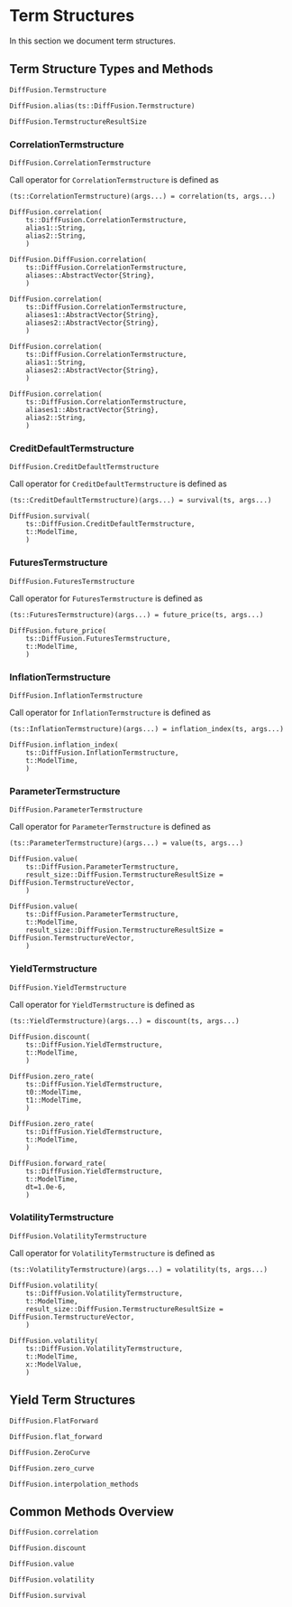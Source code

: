 # Term Structures

In this section we document term structures.

## Term Structure Types and Methods

```@docs
DiffFusion.Termstructure
```

```@docs
DiffFusion.alias(ts::DiffFusion.Termstructure)
```

```@docs
DiffFusion.TermstructureResultSize
```

### CorrelationTermstructure

```@docs
DiffFusion.CorrelationTermstructure
```

Call operator for `CorrelationTermstructure` is defined as

    (ts::CorrelationTermstructure)(args...) = correlation(ts, args...)


```@docs
DiffFusion.correlation(
    ts::DiffFusion.CorrelationTermstructure,
    alias1::String,
    alias2::String,
    )
```

```@docs
DiffFusion.DiffFusion.correlation(
    ts::DiffFusion.CorrelationTermstructure,
    aliases::AbstractVector{String},
    )
```

```@docs
DiffFusion.correlation(
    ts::DiffFusion.CorrelationTermstructure,
    aliases1::AbstractVector{String},
    aliases2::AbstractVector{String},
    )
```

```@docs
DiffFusion.correlation(
    ts::DiffFusion.CorrelationTermstructure,
    alias1::String,
    aliases2::AbstractVector{String},
    )
```

```@docs
DiffFusion.correlation(
    ts::DiffFusion.CorrelationTermstructure,
    aliases1::AbstractVector{String},
    alias2::String,
    )
```

### CreditDefaultTermstructure


```@docs
DiffFusion.CreditDefaultTermstructure
```

Call operator for `CreditDefaultTermstructure` is defined as

    (ts::CreditDefaultTermstructure)(args...) = survival(ts, args...)


```@docs
DiffFusion.survival(
    ts::DiffFusion.CreditDefaultTermstructure,
    t::ModelTime,
    )
```

### FuturesTermstructure

```@docs
DiffFusion.FuturesTermstructure
```

Call operator for `FuturesTermstructure` is defined as

    (ts::FuturesTermstructure)(args...) = future_price(ts, args...)


```@docs
DiffFusion.future_price(
    ts::DiffFusion.FuturesTermstructure,
    t::ModelTime,
    )
```

### InflationTermstructure

```@docs
DiffFusion.InflationTermstructure
```

Call operator for `InflationTermstructure` is defined as

    (ts::InflationTermstructure)(args...) = inflation_index(ts, args...)


```@docs
DiffFusion.inflation_index(
    ts::DiffFusion.InflationTermstructure,
    t::ModelTime,
    )
```

### ParameterTermstructure

```@docs
DiffFusion.ParameterTermstructure
```

Call operator for `ParameterTermstructure` is defined as

    (ts::ParameterTermstructure)(args...) = value(ts, args...)


```@docs
DiffFusion.value(
    ts::DiffFusion.ParameterTermstructure,
    result_size::DiffFusion.TermstructureResultSize = DiffFusion.TermstructureVector,
    )
```

```@docs
DiffFusion.value(
    ts::DiffFusion.ParameterTermstructure,
    t::ModelTime,
    result_size::DiffFusion.TermstructureResultSize = DiffFusion.TermstructureVector,
    )
```

### YieldTermstructure

```@docs
DiffFusion.YieldTermstructure
```

Call operator for `YieldTermstructure` is defined as

    (ts::YieldTermstructure)(args...) = discount(ts, args...)


```@docs
DiffFusion.discount(
    ts::DiffFusion.YieldTermstructure,
    t::ModelTime,
    )
```

```@docs
DiffFusion.zero_rate(
    ts::DiffFusion.YieldTermstructure,
    t0::ModelTime,
    t1::ModelTime,
    )
```

```@docs
DiffFusion.zero_rate(
    ts::DiffFusion.YieldTermstructure,
    t::ModelTime,
    )
```

```@docs
DiffFusion.forward_rate(
    ts::DiffFusion.YieldTermstructure,
    t::ModelTime,
    dt=1.0e-6,
    )
```

### VolatilityTermstructure

```@docs
DiffFusion.VolatilityTermstructure
```

Call operator for `VolatilityTermstructure` is defined as

    (ts::VolatilityTermstructure)(args...) = volatility(ts, args...)


```@docs
DiffFusion.volatility(
    ts::DiffFusion.VolatilityTermstructure,
    t::ModelTime,
    result_size::DiffFusion.TermstructureResultSize = DiffFusion.TermstructureVector,
    )
```

```@docs
DiffFusion.volatility(
    ts::DiffFusion.VolatilityTermstructure,
    t::ModelTime,
    x::ModelValue,
    )
```


## Yield Term Structures

```@docs
DiffFusion.FlatForward
```

```@docs
DiffFusion.flat_forward
```

```@docs
DiffFusion.ZeroCurve
```

```@docs
DiffFusion.zero_curve
```

```@docs
DiffFusion.interpolation_methods
```


## Common Methods Overview

```@docs
DiffFusion.correlation
```

```@docs
DiffFusion.discount
```

```@docs
DiffFusion.value
```

```@docs
DiffFusion.volatility
```

```@docs
DiffFusion.survival
```
